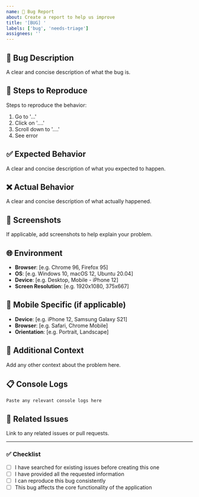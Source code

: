 ```yaml
---
name: 🐛 Bug Report
about: Create a report to help us improve
title: '[BUG] '
labels: ['bug', 'needs-triage']
assignees: ''
---
```


## 🐛 Bug Description

A clear and concise description of what the bug is.

## 🔄 Steps to Reproduce

Steps to reproduce the behavior:

1. Go to '...'
2. Click on '....'
3. Scroll down to '....'
4. See error

## ✅ Expected Behavior

A clear and concise description of what you expected to happen.

## ❌ Actual Behavior

A clear and concise description of what actually happened.

## 📸 Screenshots

If applicable, add screenshots to help explain your problem.

## 🌐 Environment

- **Browser**: [e.g. Chrome 96, Firefox 95]
- **OS**: [e.g. Windows 10, macOS 12, Ubuntu 20.04]
- **Device**: [e.g. Desktop, Mobile - iPhone 12]
- **Screen Resolution**: [e.g. 1920x1080, 375x667]

## 📱 Mobile Specific (if applicable)

- **Device**: [e.g. iPhone 12, Samsung Galaxy S21]
- **Browser**: [e.g. Safari, Chrome Mobile]
- **Orientation**: [e.g. Portrait, Landscape]

## 🔧 Additional Context

Add any other context about the problem here.

## 📋 Console Logs

```
Paste any relevant console logs here
```

## 🔗 Related Issues

Link to any related issues or pull requests.

---

### ✅ Checklist

- [ ] I have searched for existing issues before creating this one
- [ ] I have provided all the requested information
- [ ] I can reproduce this bug consistently
- [ ] This bug affects the core functionality of the application
